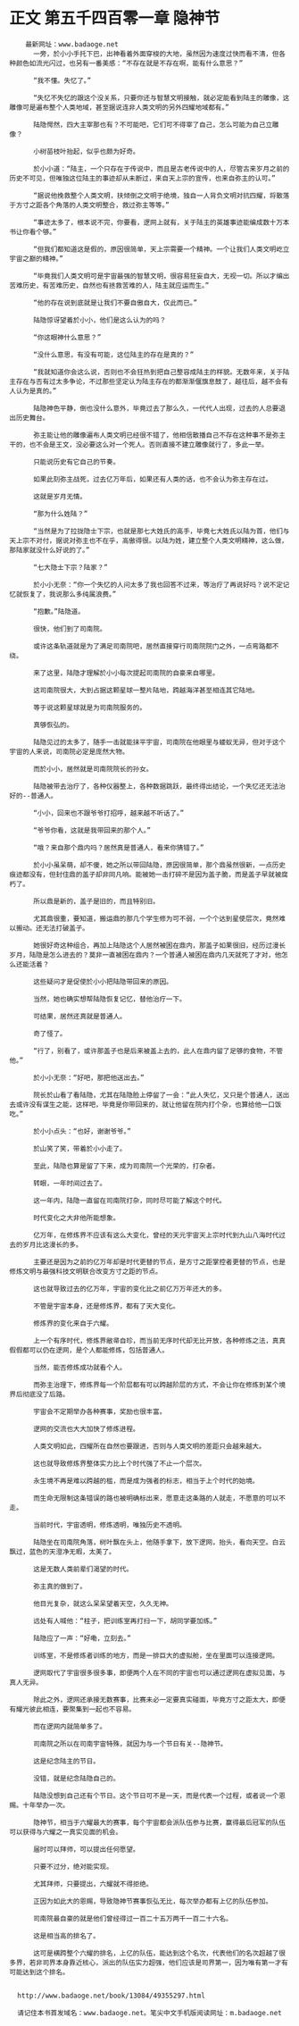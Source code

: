 # 正文 第五千四百零一章 隐神节
        最新网址：www.badaoge.net
          一旁，於小小手托下巴，出神看着外面穿梭的大地，虽然因为速度过快而看不清，但各种颜色如流光闪过，也另有一番美感：“不存在就是不存在啊，能有什么意思？”
      
          “我不懂。失忆了。”
      
          “失忆不失忆的跟这个没关系，只要你还与智慧文明接触，就必定能看到陆主的雕像，这雕像可是遍布整个人类地域，甚至据说连非人类文明的另外四耀地域都有。”
      
          陆隐愕然，四大主宰那也有？不可能吧，它们可不得宰了自己，怎么可能为自己立雕像？
      
          小树苗枝叶抬起，似乎也颇为好奇。
      
          於小小道：“陆主，一个只存在于传说中，而且是古老传说中的人，尽管古来岁月之前的历史不可见，但唯独这位陆主的事迹却从未断过，来自天上宗的宣传，也来自弥主的认可。”
      
          “据说他挽救整个人类文明，扶倾倒之文明于绝境，独自一人背负文明对抗四耀，将散落于方寸之距各个角落的人类文明整合，救过弥主等等。”
      
          “事迹太多了，根本说不完，你要看，逻网上就有，关于陆主的英雄事迹能编成数十万本书让你看个够。”
      
          “但我们都知道这是假的，原因很简单，天上宗需要一个精神。一个让我们人类文明屹立宇宙之巅的精神。”
      
          “毕竟我们人类文明可是宇宙最强的智慧文明，很容易狂妄自大，无视一切。所以才编出苦难历史，有苦难历史，自然也有拯救苦难的人，陆主就应运而生。”
      
          “他的存在说到底就是让我们不要自傲自大，仅此而已。”
      
          陆隐惊讶望着於小小，他们是这么认为的吗？
      
          “你这眼神什么意思？”
      
          “没什么意思，有没有可能，这位陆主的存在是真的？”
      
          “我就知道你会这么说，否则也不会狂热到把自己整容成陆主的样貌。无数年来，关于陆主存在与否有过太多争论，不过那些坚定认为陆主存在的都渐渐偃旗息鼓了，越往后，越不会有人认为是真的。”
      
          陆隐神色平静，倒也没什么意外，毕竟过去了那么久，一代代人出现，过去的人总要退出历史舞台。
      
          弥主能让他的雕像遍布人类文明已经很不错了，他相信散播自己不存在这种事不是弥主干的，也不会是王文，没必要这么对一个死人。否则直接不建立雕像就行了，多此一举。
      
          只能说历史有它自己的节奏。
      
          如果此刻弥主战死，过去亿万年后，如果还有人类的话，也不会认为弥主存在过。
      
          这就是岁月无情。
      
          “那为什么姓陆？”
      
          “当然是为了拉拢隐士下宗，也就是那七大姓氏的高手，毕竟七大姓氏以陆为首，他们与天上宗不对付，据说对弥主也不在乎，高傲得很。以陆为姓，建立整个人类文明精神，这么做，那陆家就没什么好说的了。”
      
          “七大隐士下宗？陆家？”
      
          於小小无奈：“你一个失忆的人问太多了我也回答不过来，等治疗了再说好吗？说不定记忆就恢复了，我说那么多纯属浪费。”
      
          “抱歉。”陆隐道。
      
          很快，他们到了司南院。
      
          或许这条轨道就是为了满足司南院吧，居然直接穿行司南院院门之外，一点弯路都不绕。
      
          来了这里，陆隐才理解於小小每次提起司南院的自豪来自哪里。
      
          这司南院很大，大到占据这颗星球一整片陆地，跨越海洋甚至相连其它陆地。
      
          等于说这颗星球就是为司南院服务的。
      
          真够恢弘的。
      
          陆隐见过的太多了，随手一击就能抹平宇宙，司南院在他眼里与蝼蚁无异，但对于这个宇宙的人来说，司南院必定是庞然大物。
      
          而於小小，居然就是司南院院长的孙女。
      
          陆隐被带去治疗了，各种仪器整上，各种数据跳跃，最终得出结论，一个失忆还无法治好的--普通人。
      
          “小小，回来也不跟爷爷打招呼，越来越不听话了。”
      
          “爷爷你看，这就是我带回来的那个人。”
      
          “哦？来自那个鼎内吗？居然真是普通人，看来你猜错了。”
      
          於小小虽呆萌，却不傻，她之所以带回陆隐，原因很简单，那个鼎虽然很新，一点历史痕迹都没有，但封住鼎的盖子却非同凡响。能被她一击打碎不是因为盖子脆，而是盖子早就被腐朽了。
      
          所以鼎是新的，盖子是旧的，而且特别旧。
      
          尤其鼎很重，要知道，搬运鼎的那几个学生修为可不弱，一个个达到星使层次，竟然难以搬动。还无法打破盖子。
      
          她很好奇这种组合，再加上陆隐这个人居然被困在鼎内，那盖子如果很旧，经历过漫长岁月，陆隐是怎么进去的？莫非一直被困在鼎内？一个普通人被困在鼎内几天就死了才对，他怎么还能活着？
      
          这些疑问才是促使於小小把陆隐带回来的原因。
      
          当然，她也确实想帮陆隐恢复记忆，替他治疗一下。
      
          可结果，居然还真就是普通人。
      
          奇了怪了。
      
          “行了，别看了，或许那盖子也是后来被盖上去的，此人在鼎内留了足够的食物，不管他。”
      
          於小小无奈：“好吧，那把他送出去。”
      
          院长於山看了看陆隐，尤其在陆隐脸上停留了一会：“此人失忆，又只是个普通人，送出去或许没有谋生之能，这样吧，毕竟是你带回来的，就让他留在院内打个杂，也算给他一口饭吃。”
      
          於小小点头：“也好，谢谢爷爷。”
      
          於山笑了笑，带着於小小走了。
      
          至此，陆隐也算是留了下来，成为司南院一个光荣的，打杂者。
      
          转眼，一年时间过去了。
      
          这一年内，陆隐一直留在司南院打杂，同时尽可能了解这个时代。
      
          时代变化之大非他所能想象。
      
          亿万年，在修炼界不应该有这么大变化，曾经的天元宇宙天上宗时代到九山八海时代过去的岁月比这漫长的多。
      
          主要还是因为之前的亿万年却是时代更替的节点，是方寸之距掌控者更替的节点，也是修炼文明与最强科技文明联合改变方寸之距的节点。
      
          这也就导致过去的亿万年，宇宙的变化比之前亿万万年还大的多。
      
          不管是宇宙本身，还是修炼界，都有了天大变化。
      
          修炼界的变化来自于六耀。
      
          上一个有序时代，修炼界敝帚自珍，而当前无序时代却无比开放，各种修炼之法，真真假假都可以仍在逻网，是个人都能修炼，包括普通人。
      
          当然，能否修炼成功就看个人。
      
          而弥主治理下，修炼界每一个阶层都有可以跨越阶层的方式，不会让你在修炼到某个境界后彻底没了后路。
      
          宇宙会不定期举办各种赛事，奖励也很丰富。
      
          逻网的交流也大大加快了修炼进程。
      
          人类文明如此，四耀所在自然也要跟进，否则与人类文明的差距只会越来越大。
      
          这也就导致修炼界整体实力比上个时代强了不止一个层次。
      
          永生境不再是难以跨越的槛，而是成为强者的标志，相当于上个时代的始境。
      
          而生命无限制这条错误的路也被明确标出来，愿意走这条路的人就走，不愿意的可以不走。
      
          当前时代，宇宙透明，修炼透明，唯独历史不透明。
      
          陆隐坐在司南院角落，树叶飘在头上，他随手拿下，放下逻网，抬头，看向天空。白云飘过，蓝色的天澄净无暇，太美了。
      
          这是无数人类前辈们渴望的时代。
      
          弥主真的做到了。
      
          他目光复杂，就这么呆呆望着天空，久久无神。
      
          远处有人喊他：“柱子，把训练室再打扫一下，胡同学要加练。”
      
          陆隐应了一声：“好嘞，立刻去。”
      
          训练室，不是修炼者训练的地方，而是一排巨大的虚拟舱，坐在里面可以连接逻网。
      
          逻网取代了宇宙很多很多事，即便两个人在不同的宇宙也可以通过逻网在虚拟见面，与真人无异。
      
          除此之外，逻网还承接无数赛事，比赛未必一定要真实碰面，毕竟方寸之距太大，即便有耀光彼此相连，要聚集到一起也不容易。
      
          而在逻网内就简单多了。
      
          司南院之所以在司南宇宙特殊，就因为与一个节日有关--隐神节。
      
          这是纪念陆主的节日。
      
          没错，就是纪念陆隐自己的。
      
          陆隐没想到自己还有个节日。这个节日可不是一天，而是代表一个过程，或者说一个恩赐。十年举办一次。
      
          隐神节，相当于六耀最大的赛事，每个宇宙都会派队伍参与比赛，赢得最后冠军的队伍可以获得与六耀之一真实见面的机会。
      
          届时可以拜师，可以提出任何愿望。
      
          只要不过分，绝对能实现。
      
          尤其拜师，只要提出，六耀就不得拒绝。
      
          正因为如此大的恩赐，导致隐神节赛事恢弘无比，每次举办都有上亿的队伍参加。
      
          司南院最自豪的就是他们曾经得过一百二十五万两千一百二十六名。
      
          这是相当高的排名了。
      
          这可是横跨整个六耀的排名，上亿的队伍，能达到这个名次，代表他们的名次超越了很多界，若非司界本身靠近核心，派出的队伍实力超强，他们应该是司界第一，因为唯有第一才有可能达到这个排名。
      
      
      http://www.badaoge.net/book/13084/49355297.html
      
      请记住本书首发域名：www.badaoge.net。笔尖中文手机版阅读网址：m.badaoge.net